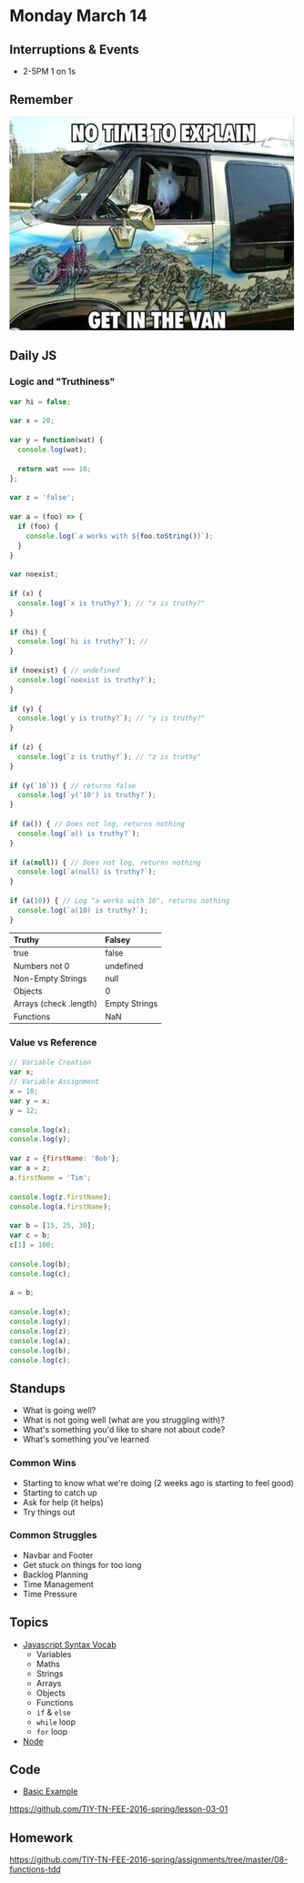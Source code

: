 # Monday March 14


## Interruptions & Events

* 2-5PM 1 on 1s

## Remember

![No Time To Explain](no-time-to-explain.png)

## Daily JS

### Logic and "Truthiness"

```js
var hi = false;

var x = 20;

var y = function(wat) {
  console.log(wat);

  return wat === 10;
};

var z = 'false';

var a = (foo) => {
  if (foo) {
    console.log(`a works with ${foo.toString()}`);
  }
}

var noexist;

if (x) {
  console.log(`x is truthy?`); // "x is truthy?"
}

if (hi) {
  console.log(`hi is truthy?`); //
}

if (noexist) { // undefined
  console.log(`noexist is truthy?`);
}

if (y) {
  console.log(`y is truthy?`); // "y is truthy?"
}

if (z) {
  console.log(`z is truthy?`); // "z is truthy"
}

if (y(`10`)) { // returns false
  console.log(`y('10') is truthy?`);
}

if (a()) { // Does not log, returns nothing
  console.log(`a() is truthy?`);
}

if (a(null)) { // Does not log, returns nothing
  console.log(`a(null) is truthy?`);
}

if (a(10)) { // Log "a works with 10", returns nothing
  console.log(`a(10) is truthy?`);
}
```

| Truthy                 | Falsey         |
| :-------------         | :------------- |
| true                   | false          |
| Numbers not 0          | undefined      |
| Non-Empty Strings      | null           |
| Objects                | 0              |
| Arrays (check .length) | Empty Strings  |
| Functions              | NaN            |

### Value vs Reference

```js
// Variable Creation
var x;
// Variable Assignment
x = 10;
var y = x;
y = 12;

console.log(x);
console.log(y);

var z = {firstName: 'Bob'};
var a = z;
a.firstName = 'Tim';

console.log(z.firstName);
console.log(a.firstName);

var b = [15, 25, 30];
var c = b;
c[1] = 100;

console.log(b);
console.log(c);

a = b;

console.log(x);
console.log(y);
console.log(z);
console.log(a);
console.log(b);
console.log(c);
```

## Standups

* What is going well?
* What is not going well (what are you struggling with)?
* What's something you'd like to share not about code?
* What's something you've learned

### Common Wins

* Starting to know what we're doing (2 weeks ago is starting to feel good)
* Starting to catch up
* Ask for help (it helps)
* Try things out

### Common Struggles

* Navbar and Footer
* Get stuck on things for too long
* Backlog Planning
* Time Management
* Time Pressure

## Topics

- [Javascript Syntax Vocab](../../resources/js-vocab.html)
  * Variables
  * Maths
  * Strings
  * Arrays
  * Objects
  * Functions
  * `if` & `else`
  * `while` loop
  * `for` loop
- [Node](node.html)

## Code

- [Basic Example](example.html)

https://github.com/TIY-TN-FEE-2016-spring/lesson-03-01

## Homework

https://github.com/TIY-TN-FEE-2016-spring/assignments/tree/master/08-functions-tdd
